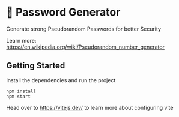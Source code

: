# 🔐 Password Generator

Generate strong Pseudorandom Passwords for better Security

Learn more: https://en.wikipedia.org/wiki/Pseudorandom_number_generator

## Getting Started

Install the dependencies and run the project

```
npm install
npm start
```

Head over to https://vitejs.dev/ to learn more about configuring vite
